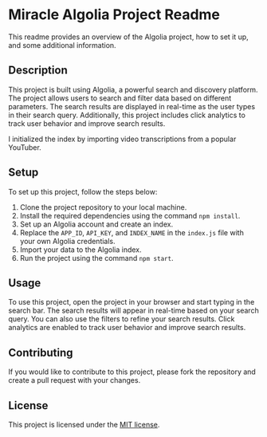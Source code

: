 # Miracle Algolia Project Readme

This readme provides an overview of the Algolia project, how to set it up, and some additional information.

## Description

This project is built using Algolia, a powerful search and discovery platform. The project allows users to search and filter data based on different parameters. The search results are displayed in real-time as the user types in their search query. Additionally, this project includes click analytics to track user behavior and improve search results.

I initialized the index by importing video transcriptions from a popular YouTuber.

## Setup

To set up this project, follow the steps below:

1. Clone the project repository to your local machine.
2. Install the required dependencies using the command `npm install`.
3. Set up an Algolia account and create an index.
4. Replace the `APP_ID`, `API_KEY`, and `INDEX_NAME` in the `index.js` file with your own Algolia credentials.
5. Import your data to the Algolia index.
6. Run the project using the command `npm start`.

## Usage

To use this project, open the project in your browser and start typing in the search bar. The search results will appear in real-time based on your search query. You can also use the filters to refine your search results. Click analytics are enabled to track user behavior and improve search results.

## Contributing

If you would like to contribute to this project, please fork the repository and create a pull request with your changes.

## License

This project is licensed under the [MIT license](https://opensource.org/licenses/MIT).
